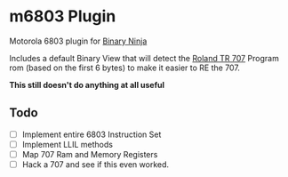 # m6803 Plugin

Motorola 6803 plugin for [Binary Ninja](https://binary.ninja/)

Includes a default Binary View that will detect the [Roland TR 707](https://en.wikipedia.org/wiki/Roland_TR-707) Program rom (based on the first 6 bytes) to make it easier to RE the 707.

**This still doesn't do anything at all useful**

## Todo

- [ ] Implement entire 6803 Instruction Set
- [ ] Implement LLIL methods
- [ ] Map 707 Ram and Memory Registers
- [ ] Hack a 707 and see if this even worked.
